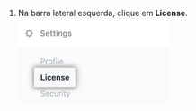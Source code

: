 1. Na barra lateral esquerda, clique em **License**. ![Aba de licença na barra lateral de configurações do servidor empresarial](/assets/images/enterprise/business-accounts/license-tab.png)

